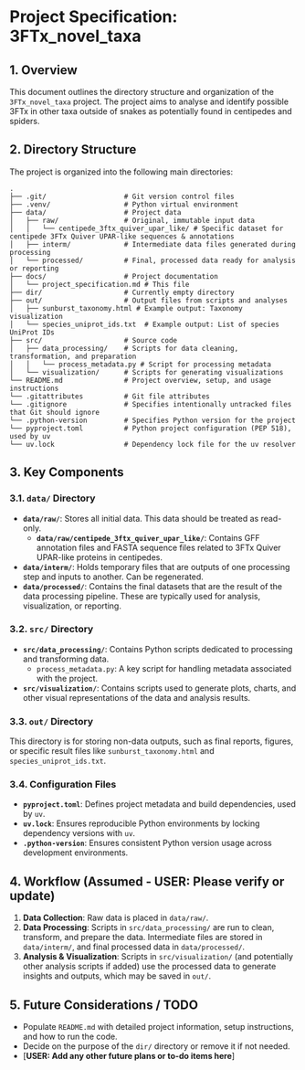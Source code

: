 # Project Specification: 3FTx_novel_taxa

## 1. Overview

This document outlines the directory structure and organization of the `3FTx_novel_taxa` project. The project aims to analyse and identify possible 3FTx in other taxa outside of snakes as potentially found in centipedes and spiders.

## 2. Directory Structure

The project is organized into the following main directories:

```
.
├── .git/                   # Git version control files
├── .venv/                  # Python virtual environment
├── data/                   # Project data
│   ├── raw/                # Original, immutable input data
│   │   └── centipede_3ftx_quiver_upar_like/ # Specific dataset for centipede 3FTx Quiver UPAR-like sequences & annotations
│   ├── interm/             # Intermediate data files generated during processing
│   └── processed/          # Final, processed data ready for analysis or reporting
├── docs/                   # Project documentation
│   └── project_specification.md # This file
├── dir/                    # Currently empty directory
├── out/                    # Output files from scripts and analyses
│   ├── sunburst_taxonomy.html # Example output: Taxonomy visualization
│   └── species_uniprot_ids.txt  # Example output: List of species UniProt IDs
├── src/                    # Source code
│   ├── data_processing/    # Scripts for data cleaning, transformation, and preparation
│   │   └── process_metadata.py # Script for processing metadata
│   └── visualization/      # Scripts for generating visualizations
└── README.md               # Project overview, setup, and usage instructions
└── .gitattributes          # Git file attributes
└── .gitignore              # Specifies intentionally untracked files that Git should ignore
└── .python-version         # Specifies Python version for the project
└── pyproject.toml          # Python project configuration (PEP 518), used by uv
└── uv.lock                 # Dependency lock file for the uv resolver

```

## 3. Key Components

### 3.1. `data/` Directory

*   **`data/raw/`**: Stores all initial data. This data should be treated as read-only.
    *   **`data/raw/centipede_3ftx_quiver_upar_like/`**: Contains GFF annotation files and FASTA sequence files related to 3FTx Quiver UPAR-like proteins in centipedes.
*   **`data/interm/`**: Holds temporary files that are outputs of one processing step and inputs to another. Can be regenerated.
*   **`data/processed/`**: Contains the final datasets that are the result of the data processing pipeline. These are typically used for analysis, visualization, or reporting.

### 3.2. `src/` Directory

*   **`src/data_processing/`**: Contains Python scripts dedicated to processing and transforming data.
    *   `process_metadata.py`: A key script for handling metadata associated with the project.
*   **`src/visualization/`**: Contains scripts used to generate plots, charts, and other visual representations of the data and analysis results.

### 3.3. `out/` Directory

This directory is for storing non-data outputs, such as final reports, figures, or specific result files like `sunburst_taxonomy.html` and `species_uniprot_ids.txt`.

### 3.4. Configuration Files

*   **`pyproject.toml`**: Defines project metadata and build dependencies, used by `uv`.
*   **`uv.lock`**: Ensures reproducible Python environments by locking dependency versions with `uv`.
*   **`.python-version`**: Ensures consistent Python version usage across development environments.

## 4. Workflow (Assumed - USER: Please verify or update)

1.  **Data Collection**: Raw data is placed in `data/raw/`.
2.  **Data Processing**: Scripts in `src/data_processing/` are run to clean, transform, and prepare the data. Intermediate files are stored in `data/interm/`, and final processed data in `data/processed/`.
3.  **Analysis & Visualization**: Scripts in `src/visualization/` (and potentially other analysis scripts if added) use the processed data to generate insights and outputs, which may be saved in `out/`.

## 5. Future Considerations / TODO

*   Populate `README.md` with detailed project information, setup instructions, and how to run the code.
*   Decide on the purpose of the `dir/` directory or remove it if not needed.
*   [**USER: Add any other future plans or to-do items here**]